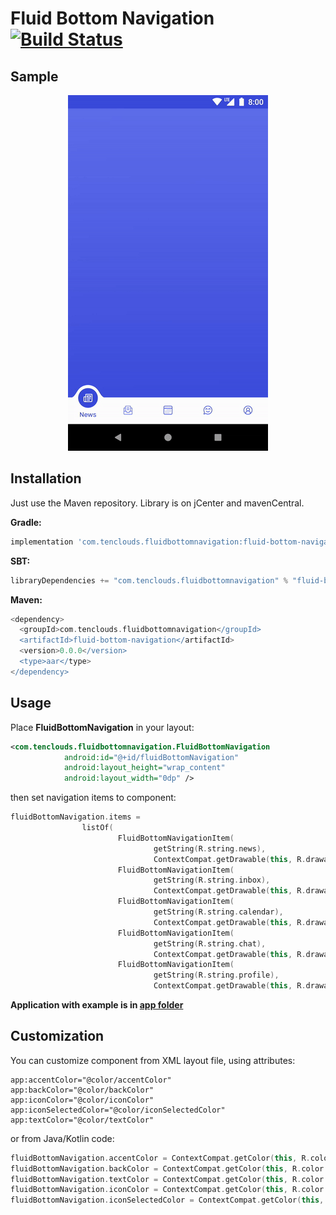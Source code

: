 # Fluid Bottom Navigation [![Build Status](https://app.bitrise.io/app/339f26db491c854d/status.svg?token=DM799a3_NFuYxusOX-zoKA&branch=master)](https://app.bitrise.io/app/339f26db491c854d)


## Sample
<p align="center">
  <img src="static/sample.gif" alt="Sample Fluid Bottom Navigation"/>
</p>


## Installation
Just use the Maven repository. Library is on jCenter and mavenCentral.

**Gradle:**
```groovy
implementation 'com.tenclouds.fluidbottomnavigation:fluid-bottom-navigation:0.0.0'
```
**SBT:**
```groovy
libraryDependencies += "com.tenclouds.fluidbottomnavigation" % "fluid-bottom-navigation" % "0.0.0"
```
**Maven:**
```groovy
<dependency>
  <groupId>com.tenclouds.fluidbottomnavigation</groupId>
  <artifactId>fluid-bottom-navigation</artifactId>
  <version>0.0.0</version>
  <type>aar</type>
</dependency>
```

## Usage
Place **FluidBottomNavigation** in your layout:
```xml
<com.tenclouds.fluidbottomnavigation.FluidBottomNavigation
            android:id="@+id/fluidBottomNavigation"
            android:layout_height="wrap_content"
            android:layout_width="0dp" />
```
then set navigation items to component:
```kotlin
fluidBottomNavigation.items =
                listOf(
                        FluidBottomNavigationItem(
                                getString(R.string.news),
                                ContextCompat.getDrawable(this, R.drawable.ic_news)),
                        FluidBottomNavigationItem(
                                getString(R.string.inbox),
                                ContextCompat.getDrawable(this, R.drawable.ic_inbox)),
                        FluidBottomNavigationItem(
                                getString(R.string.calendar),
                                ContextCompat.getDrawable(this, R.drawable.ic_calendar)),
                        FluidBottomNavigationItem(
                                getString(R.string.chat),
                                ContextCompat.getDrawable(this, R.drawable.ic_chat)),
                        FluidBottomNavigationItem(
                                getString(R.string.profile),
                                ContextCompat.getDrawable(this, R.drawable.ic_profile)))
```
**Application with example is in [app folder](https://github.com/10clouds/FluidBottomNavigation-android/tree/master/app)**

## Customization
You can customize component from XML layout file, using attributes: 
```
app:accentColor="@color/accentColor"
app:backColor="@color/backColor"
app:iconColor="@color/iconColor"
app:iconSelectedColor="@color/iconSelectedColor"
app:textColor="@color/textColor"
```
or from Java/Kotlin code:
```kotlin 
fluidBottomNavigation.accentColor = ContextCompat.getColor(this, R.color.accentColor)
fluidBottomNavigation.backColor = ContextCompat.getColor(this, R.color.backColor)
fluidBottomNavigation.textColor = ContextCompat.getColor(this, R.color.textColor)
fluidBottomNavigation.iconColor = ContextCompat.getColor(this, R.color.iconColor)
fluidBottomNavigation.iconSelectedColor = ContextCompat.getColor(this, R.color.iconSelectedColor)
```
